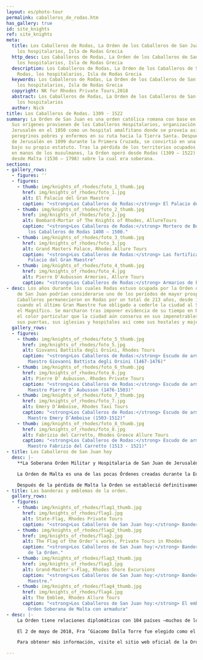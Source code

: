 ```yaml
---
layout: es/photo-tour
permalink: caballeros_de_rodas.htm
has_gallery: true
id: site_knights
ref: site_knights
meta:
  title: Los Caballeros de Rodas, La Orden de los Caballeros de San Juan de Rodas,
    los hospitalarios, Isla de Rodas Grecia
  http_desc: Los Caballeros de Rodas, La Orden de los Caballeros de San Juan de Rodas,
    los hospitalarios, Isla de Rodas Grecia
  description: Los Caballeros de Rodas, La Orden de los Caballeros de San Juan de
    Rodas, los hospitalarios, Isla de Rodas Grecia
  keywords: Los Caballeros de Rodas, La Orden de los Caballeros de San Juan de Rodas,
    los hospitalarios, Isla de Rodas Grecia
  copyright: NK for Rhodes Private Tours,2018
  abstract: Los Caballeros de Rodas, La Orden de los Caballeros de San Juan de Rodas,
    los hospitalarios
  author: Nick
title: Los Caballeros de Rodas. 1309 - 1522
summary: La Orden de San Juan es una orden católica romana con base en Roma, Italia.
  Sus orígenes provienen de los Caballeros Hospitalarios, organización fundada en
  Jerusalén en el 1050 como un hospital amalfitano donde se proveía asistencia a los
  peregrinos pobres y enfermos en su ruta hacia la Tierra Santa. Después de la conquista
  de Jerusalén en 1099 durante la Primera Cruzada, se convirtió en una orden militar
  bajo su propio estatuto. Tras la pérdida de los territorios ocupados por los cristianos
  en manos de los musulmanes, la Orden operó desde Rodas (1309 – 1522) y posteriormente
  desde Malta (1530 – 1798) sobre la cual era soberana.
sections:
- gallery_rows:
  - figures: ''
  - figures:
    - thumb: img/knights_of_rhodes/foto_1_thumb.jpg
      href: img/knights_of_rhodes/foto_1.jpg
      alt: El Palacio del Gran Maestre
      caption: "<strong>Los Caballeros de Rodas:</strong> El Palacio del Gran Maestre"
    - thumb: img/knights_of_rhodes/foto_2_thumb.jpg
      href: img/knights_of_rhodes/foto_2.jpg
      alt: Bombard-Mortar of The Knights of Rhodes, AllureTours
      caption: "<strong>Los Caballeros de Rodas:</strong> Mortero de Bombardeo de
        los Caballeros de Rodas 1408 – 1500."
    - thumb: img/knights_of_rhodes/foto_3_thumb.jpg
      href: img/knights_of_rhodes/foto_3.jpg
      alt: Grand Masters Palace, Rhodes Allure Tours
      caption: "<strong>Los Caballeros de Rodas:</strong> Las fortificaciones de la
        Palacio del Gran Maestre"
    - thumb: img/knights_of_rhodes/foto_4_thumb.jpg
      href: img/knights_of_rhodes/foto_4.jpg
      alt: Pierre D'Aubusson Armories, Allure Tours
      caption: "<strong>Los Caballeros de Rodas:</strong> Armarios de Pierre D´Aubusson."
- desc: Los años durante los cuales Rodas estuvo ocupada por la Orden de los Caballeros
    de San Juan podrían considerarse uno de los períodos de mayor prosperidad. Los
    Caballeros permanecieron en Rodas por un total de 213 años, desde 1309 hasta 1522
    cuando el último Gran Maestre fue obligado a cederle la ciudad al Sultán Solimán
    el Magnífico. Se marcharon tras imponer evidencia de su tiempo en Rodas y le dieron
    el color particular que la ciudad aún conserva en sus impenetrables murallas,
    sus puertas, sus iglesias y hospitales así como sus hostales y majestuosos palacios.
  gallery_rows:
  - figures:
    - thumb: img/knights_of_rhodes/foto_5_thumb.jpg
      href: img/knights_of_rhodes/foto_5.jpg
      alt: Giovanni Battista degli Orsini, Rhodes Tours
      caption: "<strong>Los Caballeros de Rodas:</strong> Escudo de armas del Gran
        Maestro Giovanni Battista degli Orsini (1467-1476)"
    - thumb: img/knights_of_rhodes/foto_6_thumb.jpg
      href: img/knights_of_rhodes/foto_6.jpg
      alt: Pierre D’ Aubusson, Rhodes Private Tours
      caption: "<strong>Los Caballeros de Rodas:</strong> Escudo de armas del Gran
        Maestro Pierre D’ Aubusson (1476-1503)"
    - thumb: img/knights_of_rhodes/foto_7_thumb.jpg
      href: img/knights_of_rhodes/foto_7.jpg
      alt: Emery D’Amboise, Rhodes Taxi Tours
      caption: "<strong>Los Caballeros de Rodas:</strong> Escudo de armas del Gran
        Maestro Emery D’Amboise (1503-1512)"
    - thumb: img/knights_of_rhodes/foto_8_thumb.jpg
      href: img/knights_of_rhodes/foto_8.jpg
      alt: Fabrizio del Carretto, Rhodes Greece Allure Tours
      caption: "<strong>Los Caballeros de Rodas:</strong> Escudo de armas del Gran
        Maestro Fabrizio del Carretto (1513 - 1521)"
- title: Los Caballeros de San Juan hoy
  desc: |-
    **La Soberana Orden Militar y Hospitalaria de San Juan de Jerusalén, de Rodas y de Malta (Nombre oficial).**

    La Orden de Malta es una de las pocas Órdenes creadas durante la Edad Medieval que aún está activa. También es la única que es tanto religiosa como soberana.

    Después de la pérdida de Malta la Orden se estableció definitivamente en Roma en 1834 donde es propietaria, con estatuto de extraterritorialidad, del Palacio Magistral en Via Condotti 68 en la Villa Magistral en la Colina Aventine.
- title: Las banderas y emblemas de la orden.
  gallery_rows:
  - figures:
    - thumb: img/knights_of_rhodes/flag1_thumb.jpg
      href: img/knights_of_rhodes/flag1.jpg
      alt: State-Flag, Rhodes Private Tours
      caption: "<strong>Los Caballeros de San Juan hoy:</strong> Bandera estatal."
    - thumb: img/knights_of_rhodes/flag2_thumb.jpg
      href: img/knights_of_rhodes/flag2.jpg
      alt: The Flag of the Order’s works, Private Tours in Rhodes
      caption: "<strong>Los Caballeros de San Juan hoy:</strong> Bandera de los trabajos
        de la Orden."
    - thumb: img/knights_of_rhodes/flag3_thumb.jpg
      href: img/knights_of_rhodes/flag3.jpg
      alt: Grand-Master's-Flag, Rhodes Shore Excursions
      caption: "<strong>Los Caballeros de San Juan hoy:</strong> Bandera del Gran
        Maestre."
    - thumb: img/knights_of_rhodes/flag4_thumb.jpg
      href: img/knights_of_rhodes/flag4.jpg
      alt: The Emblem, Rhodes Allure Tours
      caption: "<strong>Los Caballeros de San Juan hoy:</strong> El emblema de la
        Orden Soberana de Malta con armadura"
- desc: |-
    La Orden tiene relaciones diplomáticas con 104 países –muchos de los cuales no son católicos- y misiones a importantes naciones europeas así como a organizaciones internacionales. La misión original de los Hospitalarios volvió a ser la actividad principal de la Orden la cual ha crecido y se ha fortalecido a lo largo del último siglo.

    El 2 de mayo de 2018, Fra ’Giacomo Dalla Torre fue elegido como el 80º Gran Maestre de la Soberana Orden de Malta.

    Para obtener más información, visite el sitio web oficial de la Orden en: <http://www.orderofmalta.int/>

---
```

